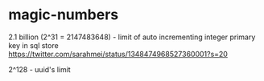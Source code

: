 # magic-numbers


2.1 billion (2^31 = 2147483648) - limit of auto incrementing integer primary key in sql store https://twitter.com/sarahmei/status/1348474968527360001?s=20 

2^128 - uuid's limit
